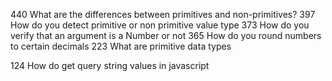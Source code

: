 440	What are the differences between primitives and non-primitives?
397	How do you detect primitive or non primitive value type
373	How do you verify that an argument is a Number or not
365	How do you round numbers to certain decimals
223	What are primitive data types

124	How do get query string values in javascript
